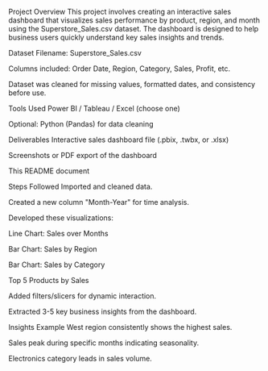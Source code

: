 Project Overview
This project involves creating an interactive sales dashboard that visualizes sales performance by product, region, and month using the Superstore_Sales.csv dataset. The dashboard is designed to help business users quickly understand key sales insights and trends.

Dataset
Filename: Superstore_Sales.csv

Columns included: Order Date, Region, Category, Sales, Profit, etc.

Dataset was cleaned for missing values, formatted dates, and consistency before use.

Tools Used
Power BI / Tableau / Excel (choose one)

Optional: Python (Pandas) for data cleaning

Deliverables
Interactive sales dashboard file (.pbix, .twbx, or .xlsx)

Screenshots or PDF export of the dashboard

This README document

Steps Followed
Imported and cleaned data.

Created a new column "Month-Year" for time analysis.

Developed these visualizations:

Line Chart: Sales over Months

Bar Chart: Sales by Region

Bar Chart: Sales by Category

Top 5 Products by Sales

Added filters/slicers for dynamic interaction.

Extracted 3-5 key business insights from the dashboard.

Insights Example
West region consistently shows the highest sales.

Sales peak during specific months indicating seasonality.

Electronics category leads in sales volume.

